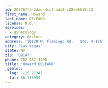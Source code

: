 ```yaml
---
id: 202767fa-2dae-4cc4-adc8-c28ed6610c32
first_name: Howard
last_name: GELFAND
license: M.D.
services:
  - gynecology
category: doctors
address: '10120 W. Flamingo Rd.   Ste. 4-126'
city: 'Las Vegas'
state: NV
zip: '89147'
phone: 702-982-3400
title: 'Howard GELFAND'
_geoloc:
  lng: -115.27343
  lat: 36.113059
---
```

